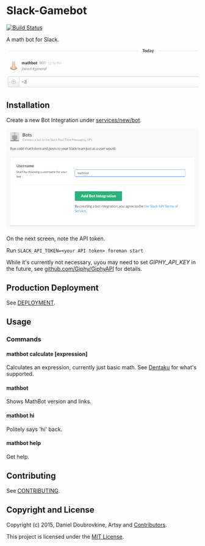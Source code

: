 Slack-Gamebot
=============

[![Build Status](https://travis-ci.org/dblock/slack-mathbot.png)](https://travis-ci.org/dblock/slack-mathbot)

A math bot for Slack.

![](screenshots/two-plus-two.gif)

## Installation

Create a new Bot Integration under [services/new/bot](http://slack.com/services/new/bot).

![](screenshots/register-bot.png)

On the next screen, note the API token.

Run `SLACK_API_TOKEN=<your API token> foreman start`

While it's currently not necessary, uyou may need to set _GIPHY_API_KEY_ in the future, see [github.com/Giphy/GiphyAPI](https://github.com/Giphy/GiphyAPI) for details.

## Production Deployment

See [DEPLOYMENT](DEPLOYMENT.md).

## Usage

### Commands

#### mathbot calculate [expression]

Calculates an expression, currently just basic math. See [Dentaku](https://github.com/rubysolo/dentaku) for what's supported.

#### mathbot

Shows MathBot version and links.

#### mathbot hi

Politely says 'hi' back.

#### mathbot help

Get help.

## Contributing

See [CONTRIBUTING](CONTRIBUTING.md).

## Copyright and License

Copyright (c) 2015, Daniel Doubrovkine, Artsy and [Contributors](CHANGELOG.md).

This project is licensed under the [MIT License](LICENSE.md).
